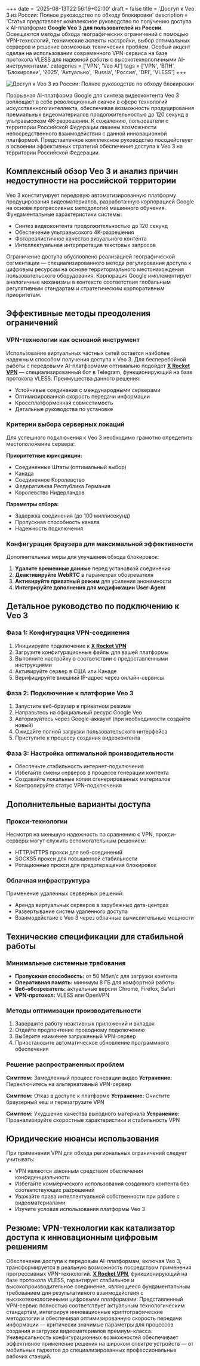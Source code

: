 +++
date = '2025-08-13T22:56:19+02:00'
draft = false
title = 'Доступ к Veo 3 из России: Полное руководство по обходу блокировки'
description = 'Статья представляет комплексное руководство по получению доступа к AI-платформе **Google Veo 3 для пользователей из России**. Освещаются методы обхода географических ограничений с помощью VPN-технологий, технические аспекты настройки, выбор оптимальных серверов и решение возможных технических проблем. Особый акцент сделан на использовании современного VPN-сервиса на базе протокола VLESS для надежной работы с высокотехнологичными AI-инструментами.'
categories = ['VPN', 'Veo AI']
tags = ['VPN', 'ВПН', 'Блокировки', '2025', 'Актуально', 'Russia', 'Россия', 'DPI', 'VLESS']
+++

![Доступ к Veo 3 из России: Полное руководство по обходу блокировки](https://ladyfly-content.fra1.cdn.digitaloceanspaces.com/BE9AFE77-9825-4CF1-8C9D-5BD241A28D55.jpeg)

Прорывная AI-платформа Google для синтеза видеоконтента Veo 3 воплощает в себе революционный скачок в сфере технологий искусственного интеллекта, обеспечивая возможность продуцирования премиальных видеоматериалов продолжительностью до 120 секунд в ультравысоком 4K-разрешении. К сожалению, пользователи с территории Российской Федерации лишены возможности непосредственного взаимодействия с данной инновационной платформой. Представленное комплексное руководство посодействует в освоении эффективных стратегий обеспечения доступа к Veo 3 на территории Российской Федерации.

## Комплексный обзор Veo 3 и анализ причин недоступности на российской территории

Veo 3 конституирует передовую автоматизированную платформу продуцирования видеоматериалов, разработанную корпорацией Google на основе прогрессивных методологий машинного обучения. Фундаментальные характеристики системы:

- Синтез видеоконтента продолжительностью до 120 секунд
- Обеспечение ультравысокого 4K-разрешения
- Фотореалистичное качество визуального контента
- Интеллектуальная интерпретация текстовых запросов

Ограничение доступа обусловлено реализацией географической сегментации — специализированного метода регулирования доступа к цифровым ресурсам на основе территориального местонахождения пользовательского оборудования. Корпорация Google имплементирует аналогичные механизмы в контексте соответствия глобальным регулятивным стандартам и стратегическим корпоративным приоритетам.

## Эффективные методы преодоления ограничений

### VPN-технологии как основной инструмент

Использование виртуальных частных сетей остается наиболее надежным способом получения доступа к Veo 3. Для бесперебойной работы с передовыми AI-платформами оптимально подойдет **[X Rocket VPN](https://t.me/X_Rocket_VPN_bot?start=ref-b-9)** — специализированный бот в Telegram, функционирующий на базе протокола VLESS. Преимущества данного решения:

- Устойчивые соединения с международными серверами
- Оптимизированная скорость передачи информации
- Кроссплатформенная совместимость
- Детальные руководства по установке

### Критерии выбора серверных локаций

Для успешного подключения к Veo 3 необходимо грамотно определить местоположение сервера:

**Приоритетные юрисдикции:**
- Соединенные Штаты (оптимальный выбор)
- Канада
- Соединенное Королевство
- Федеративная Республика Германия
- Королевство Нидерландов

**Параметры отбора:**
- Задержка соединения (до 100 миллисекунд)
- Пропускная способность канала
- Надежность подключения

### Конфигурация браузера для максимальной эффективности

Дополнительные меры для улучшения обхода блокировок:

1. **Удалите временные данные** перед установкой соединения
2. **Деактивируйте WebRTC** в параметрах обозревателя
3. **Активируйте приватный режим** для усиления анонимности
4. **Интегрируйте дополнения для модификации User-Agent**

## Детальное руководство по подключению к Veo 3

### Фаза 1: Конфигурация VPN-соединения

1. Инициируйте подключение к **[X Rocket VPN](https://t.me/X_Rocket_VPN_bot?start=ref-b-9)**
2. Загрузите конфигурационные файлы для вашей платформы
3. Выполните настройку в соответствии с предоставленными инструкциями
4. Активируйте сервер в США или Канаде
5. Верифицируйте внешний IP-адрес через онлайн-сервисы

### Фаза 2: Подключение к платформе Veo 3

1. Запустите веб-браузер в приватном режиме
2. Направьтесь на официальный ресурс Google Veo
3. Авторизуйтесь через Google-аккаунт (при необходимости создайте новый)
4. Ожидайте полной загрузки пользовательского интерфейса
5. Приступите к процессу создания видеоконтента

### Фаза 3: Настройка оптимальной производительности

- Обеспечьте стабильность интернет-подключения
- Избегайте смены серверов в процессе генерации контента
- Создавайте локальные копии сгенерированных материалов
- Контролируйте статус VPN-подключения

## Дополнительные варианты доступа

### Прокси-технологии

Несмотря на меньшую надежность по сравнению с VPN, прокси-серверы могут служить вспомогательным решением:

- HTTP/HTTPS прокси для веб-соединений
- SOCKS5 прокси для повышенной стабильности
- Ротационные прокси для предотвращения блокировок

### Облачная инфраструктура

Применение удаленных серверных решений:

- Аренда виртуальных серверов в зарубежных дата-центрах
- Развертывание систем удаленного доступа
- Взаимодействие с Veo 3 через облачные вычислительные мощности

## Технические спецификации для стабильной работы

### Минимальные системные требования

- **Пропускная способность:** от 50 Мбит/с для загрузки контента
- **Оперативная память:** минимум 8 ГБ для комфортной работы
- **Веб-обозреватель:** актуальные версии Chrome, Firefox, Safari
- **VPN-протокол:** VLESS или OpenVPN

### Методы оптимизации производительности

1. Завершите работу неактивных приложений и вкладок
2. Отдайте предпочтение проводному подключению
3. Выберите наименее загруженный VPN-сервер
4. Приостановите автоматическое обновление программного обеспечения

### Решение распространенных проблем

**Симптом:** Замедленный процесс генерации видео
**Устранение:** Переключитесь на альтернативный VPN-сервер

**Симптом:** Отказ в доступе к платформе
**Устранение:** Очистите браузерный кеш и перезагрузите VPN

**Симптом:** Ухудшение качества выходного материала
**Устранение:** Проанализируйте скоростные характеристики и стабильность VPN

## Юридические нюансы использования

При применении VPN для обхода региональных ограничений следует учитывать:

- VPN являются законным средством обеспечения конфиденциальности
- Избегайте коммерческого использования созданного контента без соответствующих разрешений
- Уважайте права интеллектуальной собственности при работе с видеоматериалами
- Изучите условия использования платформы Veo 3

## Резюме: VPN-технологии как катализатор доступа к инновационным цифровым решениям

Обеспечение доступа к передовым AI-платформам, включая Veo 3, трансформируется в реальную возможность посредством применения прогрессивных VPN-технологий. **[X Rocket VPN](https://t.me/X_Rocket_VPN_bot?start=ref-b-9)**, функционирующий на базе протокола VLESS, гарантирует стабильное и высокопроизводительное соединение, являющееся фундаментальным требованием для результативного взаимодействия с высокотехнологичными цифровыми платформами. Представленный VPN-сервис полностью соответствует актуальным технологическим стандартам, интегрируя инновационные криптографические методологии и обеспечивая оптимизированную скорость передачи информации — критически значимые параметры для процессов создания и загрузки видеоматериалов премиум-класса. Универсальность конфигурационных возможностей обеспечивает эффективное применение решения на широком спектре устройств — от мобильных гаджетов до специализированных профессиональных рабочих станций.